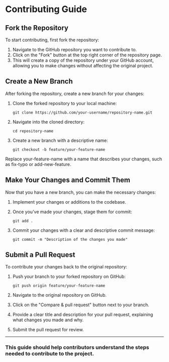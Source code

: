 # Contributing Guide

## Fork the Repository

To start contributing, first fork the repository:



1. Navigate to the GitHub repository you want to contribute to.
2. Click on the "Fork" button at the top right corner of the repository page.
3. This will create a copy of the repository under your GitHub account, allowing you to make changes without affecting the original project.

## Create a New Branch

After forking the repository, create a new branch for your changes:

1. Clone the forked repository to your local machine:

    `git clone https://github.com/your-username/repository-name.git`

2. Navigate into the cloned directory:

    `cd repository-name`

3. Create a new branch with a descriptive name:

    `git checkout -b feature/your-feature-name`

Replace your-feature-name with a name that describes your changes, such as fix-typo or add-new-feature.    

## Make Your Changes and Commit Them

Now that you have a new branch, you can make the necessary changes:

1. Implement your changes or additions to the codebase.
2. Once you've made your changes, stage them for commit:

   `git add .`

3. Commit your changes with a clear and descriptive commit message:

   `git commit -m "Description of the changes you made"`

## Submit a Pull Request
To contribute your changes back to the original repository:

1. Push your branch to your forked repository on GitHub:

   `git push origin feature/your-feature-name`

2. Navigate to the original repository on GitHub.
3. Click on the "Compare & pull request" button next to your branch.
4. Provide a clear title and description for your pull request, explaining what changes you made and why.
5. Submit the pull request for review.

---


### This guide should help contributors understand the steps needed to contribute to the project.





